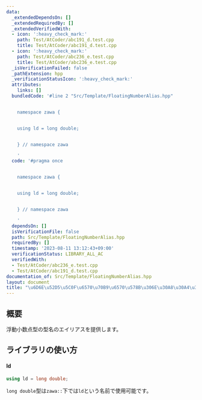 ```yaml
---
data:
  _extendedDependsOn: []
  _extendedRequiredBy: []
  _extendedVerifiedWith:
  - icon: ':heavy_check_mark:'
    path: Test/AtCoder/abc191_d.test.cpp
    title: Test/AtCoder/abc191_d.test.cpp
  - icon: ':heavy_check_mark:'
    path: Test/AtCoder/abc236_e.test.cpp
    title: Test/AtCoder/abc236_e.test.cpp
  _isVerificationFailed: false
  _pathExtension: hpp
  _verificationStatusIcon: ':heavy_check_mark:'
  attributes:
    links: []
  bundledCode: '#line 2 "Src/Template/FloatingNumberAlias.hpp"


    namespace zawa {


    using ld = long double;


    } // namespace zawa

    '
  code: '#pragma once


    namespace zawa {


    using ld = long double;


    } // namespace zawa

    '
  dependsOn: []
  isVerificationFile: false
  path: Src/Template/FloatingNumberAlias.hpp
  requiredBy: []
  timestamp: '2023-08-11 13:12:43+09:00'
  verificationStatus: LIBRARY_ALL_AC
  verifiedWith:
  - Test/AtCoder/abc236_e.test.cpp
  - Test/AtCoder/abc191_d.test.cpp
documentation_of: Src/Template/FloatingNumberAlias.hpp
layout: document
title: "\u6D6E\u52D5\u5C0F\u6570\u70B9\u6570\u578B\u306E\u30A8\u30A4\u30EA\u30A2\u30B9"
---
```


## 概要

浮動小数点型の型名のエイリアスを提供します。


## ライブラリの使い方

#### ld

```cpp
using ld = long double;
```

`long double`型は`zawa::`下では`ld`という名前で使用可能です。
